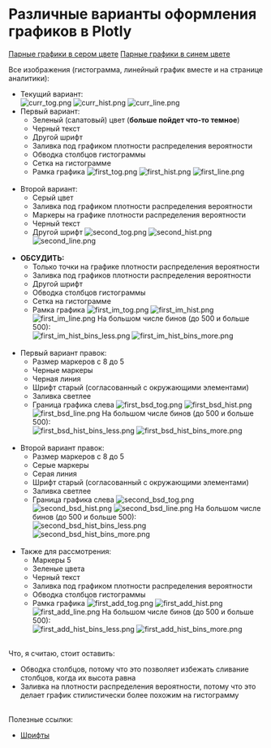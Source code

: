 # Различные варианты оформления графиков в Plotly

[Парные графики в сером цвете](https://github.com/petiayko/plotly_designs/tree/master/grey_plots)
[Парные графики в синем цвете](https://github.com/petiayko/plotly_designs/tree/master/blue_plots)

Все изображения (гистограмма, линейный график вместе и на странице аналитики):<br>

- Текущий вариант:<br>
  ![curr_tog.png](pictures/curr_tog.png)
  ![curr_hist.png](pictures/curr_hist.png)
  ![curr_line.png](pictures/curr_line.png)
  <br>
- Первый вариант:<br>
  - Зеленый (салатовый) цвет (**больше пойдет что-то темное**)
  - Черный текст
  - Другой шрифт
  - Заливка под графиком плотности распределения вероятности
  - Обводка столбцов гистограммы
  - Сетка на гистограмме
  - Рамка графика
  ![first_tog.png](pictures/first_tog.png)
  ![first_hist.png](pictures/first_hist.png)
  ![first_line.png](pictures/first_line.png)
  <br>
- Второй вариант:<br>
  - Серый цвет
  - Заливка под графиком плотности распределения вероятности
  - Маркеры на графике плотности распределения вероятности
  - Черный текст
  - Другой шрифт
  ![second_tog.png](pictures/second_tog.png)
  ![second_hist.png](pictures/second_hist.png)
  ![second_line.png](pictures/second_line.png)
  <br>
- **ОБСУДИТЬ:**<br>
  - Только точки на графике плотности распределения вероятности
  - Заливка под графиков плотности распределения вероятности
  - Другой шрифт
  - Обводка столбцов гистограммы
  - Сетка на гистограмме
  - Рамка графика
  ![first_im_tog.png](pictures/first_im_tog.png)
  ![first_im_hist.png](pictures/first_im_hist.png)
  ![first_im_line.png](pictures/first_im_line.png)
  На большом числе бинов (до 500 и больше 500):<br>
  ![first_im_hist_bins_less.png](pictures/first_im_hist_bins_less.png)
  ![first_im_hist_bins_more.png](pictures/first_im_hist_bins_more.png)
  <br>
- Первый вариант правок:
  - Размер маркеров с 8 до 5
  - Черные маркеры
  - Черная линия
  - Шрифт старый (согласованный с окружающими элементами)
  - Заливка светлее
  - Граница графика слева
  ![first_bsd_tog.png](pictures/first_bsd_tog.png)
  ![first_bsd_hist.png](pictures/first_bsd_hist.png)
  ![first_bsd_line.png](pictures/first_bsd_line.png)
  На большом числе бинов (до 500 и больше 500):<br>
  ![first_bsd_hist_bins_less.png](pictures/first_bsd_hist_bins_less.png)
  ![first_bsd_hist_bins_more.png](pictures/first_bsd_hist_bins_more.png)
  <br>
- Второй вариант правок:
  - Размер маркеров с 8 до 5
  - Серые маркеры
  - Серая линия
  - Шрифт старый (согласованный с окружающими элементами)
  - Заливка светлее
  - Граница графика слева
  ![second_bsd_tog.png](pictures/second_bsd_tog.png)
  ![second_bsd_hist.png](pictures/second_bsd_hist.png)
  ![second_bsd_line.png](pictures/second_bsd_line.png)
  На большом числе бинов (до 500 и больше 500):<br>
  ![second_bsd_hist_bins_less.png](pictures/second_bsd_hist_bins_less.png)
  ![second_bsd_hist_bins_more.png](pictures/second_bsd_hist_bins_more.png)
  <br>
- Также для рассмотрения:
  - Маркеры 5
  - Зеленые цвета
  - Черный текст
  - Заливка под графиком плотности распределения вероятности
  - Обводка столбцов гистограммы
  - Рамка графика
  ![first_add_tog.png](pictures/first_add_tog.png)
  ![first_add_hist.png](pictures/first_add_hist.png)
  ![first_add_line.png](pictures/first_add_line.png)
  На большом числе бинов (до 500 и больше 500):<br>
  ![first_add_hist_bins_less.png](pictures/first_add_hist_bins_less.png)
  ![first_add_hist_bins_more.png](pictures/first_add_hist_bins_more.png)

<br>Что, я считаю, стоит оставить:
- Обводка столбцов, потому что это позволяет избежать сливание столбцов, когда их высота равна
- Заливка на плотности распределения вероятности, потому что это делает график стилистически более похожим на
  гистограмму

<br>Полезные ссылки:
- [Шрифты](https://www.w3.org/Style/Examples/007/fonts.ru.html)